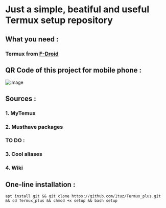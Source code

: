# Just a simple, beatiful and useful Termux setup repository
## What you need :
### Termux from [F-Droid](https://f-droid.org/ru/packages/com.termux)
## QR Code of this project for mobile phone :
![image](https://user-images.githubusercontent.com/58532577/183144744-edfc4ca9-a3a1-4cc6-b844-93827777b684.png)
## Sources :
### 1. MyTemux
### 2. Musthave packages
### TO DO :
### 3. Cool aliases
### 4. Wiki
## One-line installation :
```
apt install git && git clone https://github.com/1tuz/Termux_plus.git && cd Termux_plus && chmod +x setup && bash setup
```
